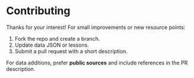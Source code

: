 # Contributing

Thanks for your interest! For small improvements or new resource points:
1. Fork the repo and create a branch.
2. Update data JSON or lessons.
3. Submit a pull request with a short description.

For data additions, prefer **public sources** and include references in the PR description.
